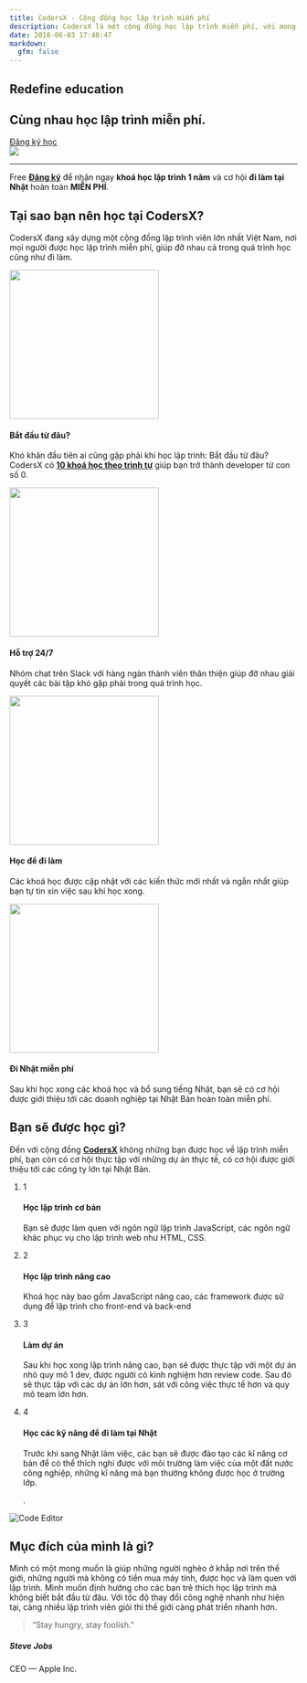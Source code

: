 ```yaml
---
title: CodersX - Cộng đồng học lập trình miễn phí
description: CodersX là một cộng đồng học lập trình miễn phí, với mong muốn tất cả mọi người ở khắp nơi trên thế giới được học lập trình miễn phí.
date: 2018-06-03 17:40:47
markdown:
  gfm: false
---
```


<div class="main-container">
  <section class="cover height-80 text-center">
    <div class="container pos-vertical-center">
      <div class="row">
        <div class="col-md-6 col-lg-8">
          <h1 class="color--primary">Redefine education</h1>
          <h2 class="h1">Cùng nhau học lập trình miễn phí.</h2>
          <a class="btn btn--primary type--uppercase"
            href="http://school.coders-x.com/register"
            target="_blank">
            <span class="btn__text">
              Đăng ký học
            </span>
          </a>
          <!--end of modal instance-->
        </div>
      </div>
      <!--end of row-->
    </div>
    <!--end of container-->
  </section>
  <img class="d-none" src="https://coders-x.com/images/meta-cover.jpg" />
  <section class="cta cta-4 space--xxs unpad--bottom">
    <div class="container">
      <div class="row">
        <div class="col-md-12 text-center">
          <hr>
          <span class="label label--inline">Free</span>
          <span><a href="http://school.coders-x.com/register" target="_blank"><b>Đăng ký</b></a> để nhận ngay <b class="color--primary-2">khoá học lập trình 1 năm</b> và cơ hội <b class="color--primary-2">đi làm tại Nhật</b> hoàn toàn <b class="color--primary-2">MIỄN PHÍ</b>.</span>
        </div>
      </div>
      <!--end of row-->
    </div>
    <!--end of container-->
  </section>

  <section class="switchable switchable--switch feature-large">
    <div class="container">
      <div class="row justify-content-center pb-5">
        <div class="col-md-8">
          <h2 class="text-center">Tại sao bạn nên học tại CodersX?</h2>
          <p class="lead">
            CodersX đang xây dựng một cộng đồng lập trình viên lớn nhất Việt Nam, nơi mọi người được học lập trình miễn phí, giúp đỡ nhau cả trong quá trình học cũng như đi làm.
          </p>
        </div>
      </div>
      <div class="row text-center">
        <div class="col-md-3 mb-5">
            <img width="261" src="/images/home/where-to-start.svg">
            <h4>Bắt đầu từ đâu?</h4>
            <p>Khó khăn đầu tiên ai cũng gặp phải khi học lập trình: Bắt đầu từ đâu? CodersX có <a href="/tuts"><b>10 khoá học theo trình tự</b></a> giúp bạn trở thành developer từ con số 0.</p>
        </div>
        <div class="col-md-3 mb-5">
            <img width="261" src="/images/home/community-support.svg">
            <h4>Hỗ trợ 24/7</h4>
            <p>Nhóm chat trên Slack với hàng ngàn thành viên thân thiện giúp đỡ nhau giải quyết các bài tập khó gặp phải trong quá trình học.</p>
        </div>
        <div class="col-md-3 mb-5">
            <img width="261" src="/images/home/study-for-work.svg">
            <h4>Học để đi làm</h4>
            <p>Các khoá học được cập nhật với các kiến thức mới nhất và ngắn nhất giúp bạn tự tin xin việc sau khi học xong.</p>
        </div>
        <div class="col-md-3 mb-5">
            <img width="261" src="/images/home/go-to-japan.svg">
            <h4>Đi Nhật miễn phí</h4>
            <p>Sau khi học xong các khoá học và bổ sung tiếng Nhật, bạn sẽ có cơ hội được giới thiệu tới các doanh nghiệp tại Nhật Bản hoàn toàn miễn phí.</p>
        </div>
      </div>
    </div>
  </section>

  <section class="bg--secondary">
    <div class="container">
      <div class="row justify-content-center pb-5">
        <div class="col-md-8">
          <h2 class="text-center">Bạn sẽ được học gì?</h2>
          <p class="lead">
            Đến với cộng đồng <a href="https://www.facebook.com/coders.tokyo" target="_blank"><b>CodersX</b></a> không những bạn được học về lập trình miễn phí, bạn còn có cơ hội thực tập với những dự án thực tế, có cơ hội được giới thiệu tới các công ty lớn tại Nhật Bản.
          </p>
        </div>
      </div>
      <div class="row justify-content-between">
        <div class="col-md-6 col-lg-5">
          <ol class="process-3">
            <li class="process_item">
              <div class="process__number">
                <span>1</span>
              </div>
              <div class="process__body">
                <h4>Học lập trình cơ bản</h4>
                <p>
                  Bạn sẽ được làm quen với ngôn ngữ lập trình JavaScript, các ngôn ngữ khác phục vụ cho lập trình web như HTML, CSS.
                </p>
              </div>
            </li>
            <li class="process_item">
              <div class="process__number">
                <span>2</span>
              </div>
              <div class="process__body">
                <h4>Học lập trình nâng cao</h4>
                <p>
                  Khoá học này bao gồm JavaScript nâng cao, các framework được sử dụng để lập trình cho front-end và back-end
                </p>
              </div>
            </li>
            <li class="process_item">
              <div class="process__number">
                <span>3</span>
              </div>
              <div class="process__body">
                <h4>Làm dự án</h4>
                <p>
                  Sau khi học xong lập trình nâng cao, bạn sẽ được thực tập với một dự án nhỏ quy mô 1 dev, được người có kinh nghiệm hơn review code. Sau đó sẽ thực tập với các dự án lớn hơn, sát với công việc thực tế hơn và quy mô team lớn hơn.
                </p>
              </div>
            </li>
            <li class="process_item">
              <div class="process__number">
                <span>4</span>
              </div>
              <div class="process__body">
                <h4>Học các kỹ năng để đi làm tại Nhật</h4>
                <p>
                  Trước khi sang Nhật làm việc, các bạn sẽ được đào tạo các kĩ năng cơ bản để có thể thích nghi được với môi trường làm việc của một đất nước công nghiệp, những kĩ năng mà bạn thường không được học ở trường lớp.
                </p>.
              </div>
            </li>
          </ol>
        </div>
        <div class="col-md-6 hidden-xs text-center">
          <img alt="Code Editor" src="/images/code-editor.svg" class="border--round box-shadow-wide" />
        </div>
      </div>
      <!--end of row-->
    </div>
  </section>

  <section class="pb-0">
    <div class="container">
      <div class="row justify-content-center pb-5">
        <div class="col-md-8">
          <h2 class="text-center">Mục đích của mình là gì?</h2>
          <p class="lead">
            Mình có một mong muốn là giúp những người nghèo ở khắp nơi trên thế giới, những người mà không có tiền mua máy tính, được học và làm quen với lập trình. Mình muốn định hướng cho các bạn trẻ thích học lập trình mà không biết bắt đầu từ đâu. Với tốc độ thay đổi công nghệ nhanh như hiện tại, càng nhiều lập trình viên giỏi thì thế giới càng phát triển nhanh hơn.
          </p>
          <div class="testimonial text-center">
            <blockquote>
                “Stay hungry, stay foolish.”
            </blockquote>
            <h5>Steve Jobs</h5>
            <span>CEO — Apple Inc.</span>
          </div>
        </div>
      </div>
    </div>
  </section>
</div>
